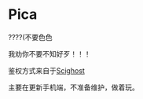 # Pica
????(不要色色


我劝你不要不知好歹！！！



鉴权方式来自于[Scighost](https://github.com/Scighost/Pica3)


主要在更新手机端，不准备维护，做着玩。
